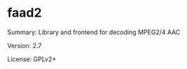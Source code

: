 #		faad2
 
Summary:	Library and frontend for decoding MPEG2/4 AAC
 
Version:	2.7
 
License:	GPLv2+
 
